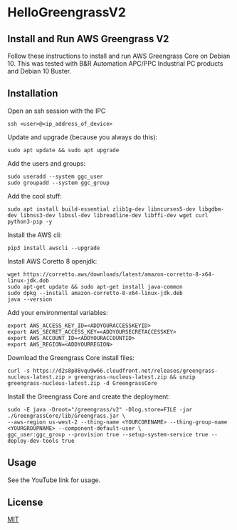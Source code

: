 

# HelloGreengrassV2
## Install and Run AWS Greengrass V2

Follow these instructions to install and run AWS Greengrass Core on Debian 10.  This was tested with B&R Automation APC/PPC Industrial PC products and Debian 10 Buster.  

## Installation

Open an ssh session with the IPC
```
ssh <user>@<ip_address_of_device>
```

Update and upgrade (because you always do this):
```
sudo apt update && sudo apt upgrade
```

Add the users and groups:
```
sudo useradd --system ggc_user
sudo groupadd --system ggc_group
```

Add the cool stuff:
```
sudo apt install build-essential zlib1g-dev libncurses5-dev libgdbm-dev libnss3-dev libssl-dev libreadline-dev libffi-dev wget curl python3-pip -y
```

Install the AWS cli:
```
pip3 install awscli --upgrade
```

Install AWS Coretto 8 openjdk:
```
wget https://corretto.aws/downloads/latest/amazon-corretto-8-x64-linux-jdk.deb
sudo apt-get update && sudo apt-get install java-common
sudo dpkg --install amazon-corretto-8-x64-linux-jdk.deb
java --version
```

Add your environmental variables:
```
export AWS_ACCESS_KEY_ID=<ADDYOURACCESSKEYID>
export AWS_SECRET_ACCESS_KEY=<ADDYOURSECRETACCESSKEY>
export AWS_ACCOUNT_ID=<ADDYOURACCOUNTID>
export AWS_REGION=<ADDYOURREGION>
```

Download the Greengrass Core install files:
```
curl -s https://d2s8p88vqu9w66.cloudfront.net/releases/greengrass-nucleus-latest.zip > greengrass-nucleus-latest.zip && unzip greengrass-nucleus-latest.zip -d GreengrassCore
```

Install the Greengrass Core and create the deployment:
```
sudo -E java -Droot="/greengrass/v2" -Dlog.store=FILE -jar ./GreengrassCore/lib/Greengrass.jar \
--aws-region us-west-2 --thing-name <YOURCORENAME> --thing-group-name <YOURGROUPNAME> --component-default-user \
ggc_user:ggc_group --provision true --setup-system-service true --deploy-dev-tools true
```

## Usage

See the YouTube link for usage.

## License
[MIT](https://choosealicense.com/licenses/mit/)
